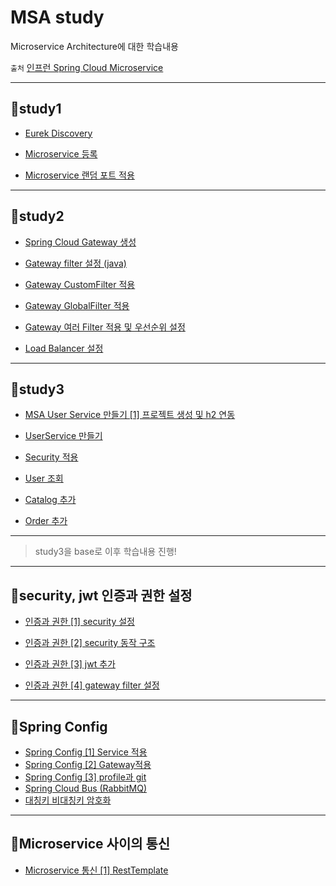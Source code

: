# MSA study

Microservice Architecture에 대한 학습내용

`출처` [인프런 Spring Cloud Microservice](https://www.inflearn.com/course/%EC%8A%A4%ED%94%84%EB%A7%81-%ED%81%B4%EB%9D%BC%EC%9A%B0%EB%93%9C-%EB%A7%88%EC%9D%B4%ED%81%AC%EB%A1%9C%EC%84%9C%EB%B9%84%EC%8A%A4/dashboard)

---

## 📗study1

* [Eurek Discovery](https://velog.io/@ililil9482/Spring-Cloud-Netflix-Eureka-i8j2lbny)

* [Microservice 등록](https://velog.io/@ililil9482/Spring-Cloud-Microservice)

* [Microservice 랜덤 포트 적용](https://velog.io/@ililil9482/Microservice-%EB%9E%9C%EB%8D%A4-%ED%8F%AC%ED%8A%B8%EB%A1%9C-%EC%8B%A4%ED%96%89%ED%95%98%EA%B8%B0)

---

## 📗study2

* [Spring Cloud Gateway 생성](https://velog.io/@ililil9482/Spring-Cloud-Gateway-%EC%84%A4%EC%A0%95)

* [Gateway filter 설정 (java)](https://velog.io/@ililil9482/Spring-Cloud-Gateway-FilterJava-%EC%84%A4%EC%A0%95)

* [Gateway CustomFilter 적용](https://velog.io/@ililil9482/Spring-Cloud-Gateway-CustomFilter)

* [Gateway GlobalFilter 적용](https://velog.io/@ililil9482/Spring-Cloud-Gateway-GlobalFilter)

* [Gateway 여러 Filter 적용 및 우선순위 설정](https://velog.io/@ililil9482/Spring-Cloud-Gateway-LoggingFilter)

* [Load Balancer 설정](https://velog.io/@ililil9482/Gateway-Load-Balancer)

---

## 📗study3

* [MSA User Service 만들기 [1] 프로젝트 생성 및 h2 연동](https://velog.io/@ililil9482/MSA-User-Service-%EB%A7%8C%EB%93%A4%EA%B8%B0-1-%ED%94%84%EB%A1%9C%EC%A0%9D%ED%8A%B8-%EC%83%9D%EC%84%B1-%EB%B0%8F-h2-%EC%97%B0%EB%8F%99)

* [UserService 만들기](https://velog.io/@ililil9482/UserService-%EB%A7%8C%EB%93%A4%EA%B8%B0)

* [Security 적용](https://velog.io/@ililil9482/Security-%EC%A0%81%EC%9A%A9)

* [User 조회](https://velog.io/@ililil9482/User-%EC%A1%B0%ED%9A%8C)

* [Catalog 추가](https://velog.io/@ililil9482/Catalog-%EC%84%9C%EB%B9%84%EC%8A%A4)

* [Order 추가](https://velog.io/@ililil9482/Order-Service)

---

> study3을 base로 이후 학습내용 진행!

---

## 📘security, jwt 인증과 권한 설정

* [인증과 권한 [1] security 설정](https://velog.io/@ililil9482/%EC%9D%B8%EC%A6%9D%EA%B3%BC-%EA%B6%8C%ED%95%9C-1-security-%EC%84%A4%EC%A0%95)

* [인증과 권한 [2] security 동작 구조](https://velog.io/@ililil9482/%EC%9D%B8%EC%A6%9D%EA%B3%BC-%EA%B6%8C%ED%95%9C-2-security-%EB%8F%99%EC%9E%91-%EA%B5%AC%EC%A1%B0)

* [인증과 권한 [3] jwt 추가](https://velog.io/@ililil9482/%EC%9D%B8%EC%A6%9D%EA%B3%BC-%EA%B6%8C%ED%95%9C-3-jwt-%EC%B6%94%EA%B0%80)

* [인증과 권한 [4] gateway filter 설정](https://velog.io/@ililil9482/%EC%9D%B8%EC%A6%9D%EA%B3%BC-%EA%B6%8C%ED%95%9C-4-gateway-filter-%EC%84%A4%EC%A0%95)

---

## 📘Spring Config

* [Spring Config [1] Service 적용](https://velog.io/@ililil9482/Spring-Config-1-Service-%EC%A0%81%EC%9A%A9)
* [Spring Config [2] Gateway적용](https://velog.io/@ililil9482/Spring-Config-2-Gateway%EC%A0%81%EC%9A%A9)
* [Spring Config [3] profile과 git](https://velog.io/@ililil9482/Spring-Config-3-profile)
* [Spring Cloud Bus (RabbitMQ)](https://velog.io/@ililil9482/Spring-Cloud-Bus)
* [대칭키 비대칭키 암호화](https://velog.io/@ililil9482/Config-%EC%A0%95%EB%B3%B4-%EC%95%94%ED%98%B8%ED%99%94)

---

## 📘Microservice 사이의 통신

* [Microservice 통신 [1] RestTemplate](https://velog.io/@ililil9482/Microservice-%ED%86%B5%EC%8B%A0-1-RestTemplate)
